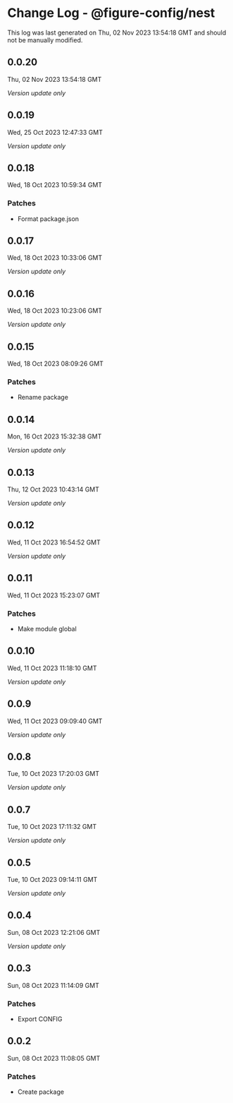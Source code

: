 # Change Log - @figure-config/nest

This log was last generated on Thu, 02 Nov 2023 13:54:18 GMT and should not be manually modified.

## 0.0.20
Thu, 02 Nov 2023 13:54:18 GMT

_Version update only_

## 0.0.19
Wed, 25 Oct 2023 12:47:33 GMT

_Version update only_

## 0.0.18
Wed, 18 Oct 2023 10:59:34 GMT

### Patches

- Format package.json

## 0.0.17
Wed, 18 Oct 2023 10:33:06 GMT

_Version update only_

## 0.0.16
Wed, 18 Oct 2023 10:23:06 GMT

_Version update only_

## 0.0.15
Wed, 18 Oct 2023 08:09:26 GMT

### Patches

- Rename package

## 0.0.14
Mon, 16 Oct 2023 15:32:38 GMT

_Version update only_

## 0.0.13
Thu, 12 Oct 2023 10:43:14 GMT

_Version update only_

## 0.0.12
Wed, 11 Oct 2023 16:54:52 GMT

_Version update only_

## 0.0.11
Wed, 11 Oct 2023 15:23:07 GMT

### Patches

- Make module global

## 0.0.10
Wed, 11 Oct 2023 11:18:10 GMT

_Version update only_

## 0.0.9
Wed, 11 Oct 2023 09:09:40 GMT

_Version update only_

## 0.0.8
Tue, 10 Oct 2023 17:20:03 GMT

_Version update only_

## 0.0.7
Tue, 10 Oct 2023 17:11:32 GMT

_Version update only_

## 0.0.5
Tue, 10 Oct 2023 09:14:11 GMT

_Version update only_

## 0.0.4
Sun, 08 Oct 2023 12:21:06 GMT

_Version update only_

## 0.0.3
Sun, 08 Oct 2023 11:14:09 GMT

### Patches

- Export CONFIG

## 0.0.2
Sun, 08 Oct 2023 11:08:05 GMT

### Patches

- Create package


